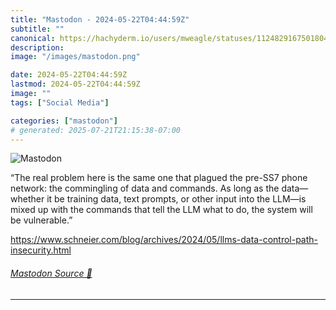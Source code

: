 ```yaml
---
title: "Mastodon - 2024-05-22T04:44:59Z"
subtitle: ""
canonical: https://hachyderm.io/users/mweagle/statuses/112482916750180468
description:
image: "/images/mastodon.png"

date: 2024-05-22T04:44:59Z
lastmod: 2024-05-22T04:44:59Z
image: ""
tags: ["Social Media"]

categories: ["mastodon"]
# generated: 2025-07-21T21:15:38-07:00
---
```

![Mastodon](/images/mastodon.png)

<p>“The real problem here is the same one that plagued the pre-SS7 phone network: the commingling of data and commands. As long as the data—whether it be training data, text prompts, or other input into the LLM—is mixed up with the commands that tell the LLM what to do, the system will be vulnerable.”</p><p><a href="https://www.schneier.com/blog/archives/2024/05/llms-data-control-path-insecurity.html" target="_blank" rel="nofollow noopener noreferrer" translate="no"><span class="invisible">https://www.</span><span class="ellipsis">schneier.com/blog/archives/202</span><span class="invisible">4/05/llms-data-control-path-insecurity.html</span></a></p>


###### [Mastodon Source 🐘](https://hachyderm.io/@mweagle/112482916750180468)

___

